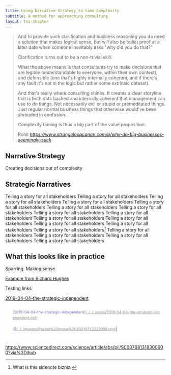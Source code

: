 ```yaml
---
title: Using Narrative Strategy to tame Complexity
subtitle: A method for approaching consulting
layout: tsi-chapter
---
```


<blockquote class="quoteback" darkmode="" data-title="Why%20do%20big%20businesses%20seemingly%20suck%20at%20innovation%3F" data-author="Rohit" cite="https://www.strangeloopcanon.com/p/why-do-big-businesses-seemingly-suck">
<p>And to provide such clarification and business reasoning you do need a solution that makes logical sense, but will also be bullet proof at a later date when someone inevitably asks "why did you do that?"</p><p>Clarification turns out to be a non-trivial skill.</p><p>What the above means is that consultants try to make decisions that are legible (understandable to everyone, within their own context), and defensible (one that's highly internally coherent, and if there's any fault it's not in the logic but rather some extrinsic dataset).</p><p>And that's really where consulting shines. It creates a clear storyline that is both data backed and internally coherent that management can use to <em>do</em> things. Not necessarily evil or stupid or premeditated things. Just regular normal business things that otherwise would've been shrouded in confusion.</p><p>Complexity taming is thus a big part of the value proposition.</p>
<footer>Rohit <cite><a href="https://www.strangeloopcanon.com/p/why-do-big-businesses-seemingly-suck">https://www.strangeloopcanon.com/p/why-do-big-businesses-seemingly-suck</a></cite></footer>
</blockquote>
<script note="" src="https://cdn.jsdelivr.net/gh/Blogger-Peer-Review/quotebacks@1/quoteback.js"></script>

## Narrative Strategy 

Creating decisions out of complexity

## Strategic Narratives

Telling a story for all stakeholders Telling a story for all stakeholders Telling a story for all stakeholders Telling a story for all stakeholders Telling a story for all stakeholders Telling a story for all stakeholders Telling a story for all stakeholders Telling a story for all stakeholders Telling a story for all stakeholders Telling a story for all stakeholders Telling a story for all stakeholders Telling a story for all stakeholders Telling a story for all stakeholders Telling a story for all stakeholders[^testing] Telling a story for all stakeholders Telling a story for all stakeholders Telling a story for all stakeholders Telling a story for all stakeholders 

[^testing]: What is this sidenote bizniz.

## What this looks like in practice

Sparring.
Making sense.

[Example from Richard Hughes](https://www.richardhughesjones.com/approach/)


Testing links

[2019-04-04-the-strategic-independent](_posts/2019-04-04-the-strategic-independent.md)

![](images/Pasted%20image%2020210722222136.png)


https://www.sciencedirect.com/science/article/abs/pii/S0007681318300600?via%3Dihub